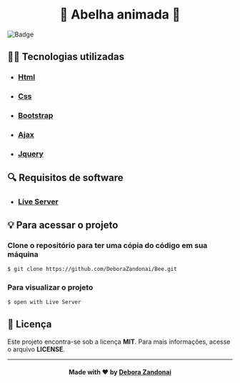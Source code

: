 <h1 align="center">🌻 Abelha animada 🌻</h1>

![Badge](/github/login.gif)

<h2>
  👨‍💻 Tecnologias utilizadas
</h2>

<ul>
  <li><h3><a href="https://html.com/">Html</a></h3></li>
  <li><h3><a href="https://www.w3.org/Style/CSS/Overview.en.html">Css</a></h3></li>
  <li><h3><a href="https://stackpath.bootstrapcdn.com/bootstrap/4.3.1/js/bootstrap.min.js">Bootstrap</a></h3></li>
  <li><h3><a href="https://cdnjs.cloudflare.com/ajax/libs/popper.js/1.14.7/umd/popper.min.js">Ajax</a></h3></li>
  <li><h3><a href="https://code.jquery.com/jquery-3.3.1.slim.min.js">Jquery</a></h3></li>

</ul>

<h2>
  🔍 Requisitos de software
</h2>

<ul>
  <li><h3><a href="https://marketplace.visualstudio.com/items?itemName=ritwickdey.LiveServer">Live Server</a></h3></li>
</ul>

<h2>
  💡 Para acessar o projeto
</h2>

### Clone o repositório para ter uma cópia do código em sua máquina
```bash
$ git clone https://github.com/DeboraZandonai/Bee.git
```
### Para visualizar o projeto 
```bash
$ open with Live Server
```

## 📝 Licença
Este projeto encontra-se sob a licença **MIT**. Para mais informações, acesse o arquivo **LICENSE**.

<hr />

<h4 align=center>Made with ❤️ by <a href="https://www.linkedin.com/in/debora-zandonai-4ab092195/">Debora Zandonai</a></h4>